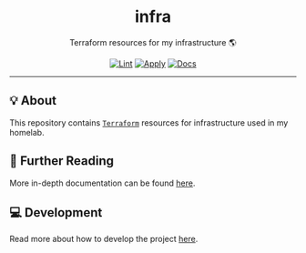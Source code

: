 <h1 align="center">infra</h1>

<div align="center">

Terraform resources for my infrastructure 🌎

[![Lint](https://github.com/spietras/infra/actions/workflows/lint.yaml/badge.svg)](https://github.com/spietras/infra/actions/workflows/lint.yaml)
[![Apply](https://github.com/spietras/infra/actions/workflows/apply.yaml/badge.svg)](https://github.com/spietras/infra/actions/workflows/apply.yaml)
[![Docs](https://github.com/spietras/infra/actions/workflows/docs.yaml/badge.svg)](https://github.com/spietras/infra/actions/workflows/docs.yaml)

</div>

---

## 💡 About

This repository contains [`Terraform`](https://www.terraform.io)
resources for infrastructure used in my homelab.

## 📄 Further Reading

More in-depth documentation can be found
[here](https://spietras.github.io/infra).

## 💻 Development

Read more about how to develop the project
[here](https://github.com/spietras/infra/blob/main/CONTRIBUTING.md).
